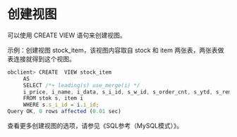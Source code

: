 创建视图 
=========================



可以使用 CREATE VIEW 语句来创建视图。

示例：创建视图 stock_item，该视图内容取自 stock 和 item 两张表，两张表做表连接就得到这个视图。

```javascript
obclient> CREATE  VIEW stock_item
     AS
     SELECT /*+ leading(s) use_merge(i) */
     i_price, i_name, i_data, s_i_id, s_w_id, s_order_cnt, s_ytd, s_remote_cnt, s_quantity, s_data, s_dist_01, s_dist_02, s_dist_03, s_dist_04, s_dist_05, s_dist_06, s_dist_07, s_dist_08, s_dist_09, s_dist_10
     FROM stok s, item i
     WHERE s.s_i_id = i.i_id;
Query OK, 0 rows affected (0.01 sec)
```



查看更多创建视图的选项，请参见《SQL参考（MySQL模式）》。
